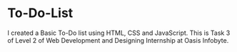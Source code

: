 # To-Do-List
I created a Basic To-Do list using HTML, CSS and JavaScript.
This is Task 3 of Level 2 of Web  Development and Designing Internship at Oasis Infobyte.
